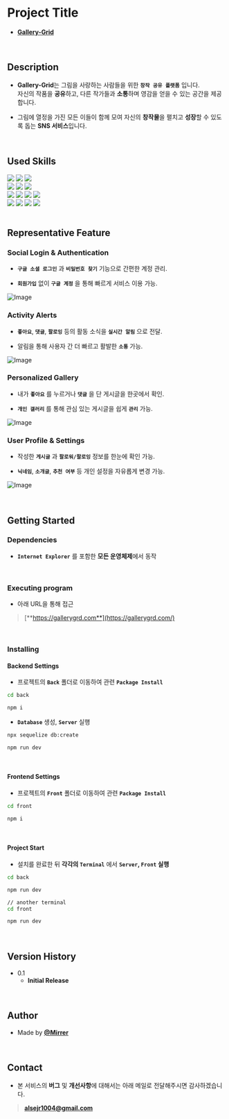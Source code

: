 # Project Title

- [**Gallery-Grid**](https://gallerygrd.com/)

<br />

## Description

- **Gallery-Grid**는 그림을 사랑하는 사람들을 위한 **`창작 공유 플랫폼`** 입니다.  
  자신의 작품을 **공유**하고, 다른 작가들과 **소통**하며 영감을 얻을 수 있는 공간을 제공합니다.

- 그림에 열정을 가진 모든 이들이 함께 모여 자신의 **창작물**을 펼치고 **성장**할 수 있도록 돕는 **SNS 서비스**입니다.

<br />

## Used Skills

<div style={{display: 'flex'}}>
   <img src="https://img.shields.io/badge/TYPESCRIPT-bcbcbc?style=flat-square&logo=TYPESCRIPT&logoColor=white"/>
    <img src="https://img.shields.io/badge/REACT-bcbcbc?style=flat-square&logo=React&logoColor=white"/>
     <img src="https://img.shields.io/badge/NEXT.JS-bcbcbc?style=flat-square&logo=Next.js&logoColor=white"/>   
</div>

<div style={{display: 'flex'}}>
   <img src="https://img.shields.io/badge/REDUX-bcbcbc?style=flat-square&logo=Redux&logoColor=white"/>
   <img src="https://img.shields.io/badge/REDUX SAGA-bcbcbc?style=flat-square&logo=Redux-Saga&logoColor=white"/>
      <img src="https://img.shields.io/badge/STYLED COMPONENTS-bcbcbc?style=flat-square&logo=styled-components&logoColor=white"/>
  </div>

<div style={{display: 'flex'}}>
   <img src="https://img.shields.io/badge/NODE.JS-bcbcbc?style=flat-square&logo=Node.js&logoColor=white"/>
   <img src="https://img.shields.io/badge/EXPRESS-bcbcbc?style=flat-square&logo=Express&logoColor=white"/>
   <img src="https://img.shields.io/badge/SEQUELIZE-bcbcbc?style=flat-square&logo=Sequelize&logoColor=white"/>
   <img src="https://img.shields.io/badge/MYSQL-bcbcbc?style=flat-square&logo=MySQL&logoColor=white"/>
</div>

<div style={{display: 'flex'}}>
   <img src="https://img.shields.io/badge/AWS-bcbcbc?style=flat-square&logo=Amazon AWS&logoColor=white"/>
   <img src="https://img.shields.io/badge/PM2-bcbcbc?style=flat-square&logo=Amazon PM2&logoColor=white"/>
      <img src="https://img.shields.io/badge/NGINX-bcbcbc?style=flat-square&logo=Amazon NGINX&logoColor=white"/>
   <img src="https://img.shields.io/badge/LAMBDA-bcbcbc?style=flat-square&logo=AWS Lambda&logoColor=white"/>
</div>

<br />

## Representative Feature

### Social Login & Authentication

- **`구글 소셜 로그인`** 과 **`비밀번호 찾기`** 기능으로 간편한 계정 관리.

- **`회원가입`** 없이 **`구글 계정`** 을 통해 빠르게 서비스 이용 가능.

![Image](https://github.com/user-attachments/assets/8771ffba-8378-48be-8a8d-36accd704cf9)

### Activity Alerts

- **`좋아요`**, **`댓글`**, **`팔로잉`** 등의 활동 소식을 **`실시간 알림`** 으로 전달.

- 알림을 통해 사용자 간 더 빠르고 활발한 **`소통`** 가능.

![Image](https://github.com/user-attachments/assets/f1397f43-8a50-46a5-9ef9-0232e81f5c67)

### Personalized Gallery

- 내가 **`좋아요`** 를 누르거나 **`댓글`** 을 단 게시글을 한곳에서 확인.

- **`개인 갤러리`** 를 통해 관심 있는 게시글을 쉽게 **`관리`** 가능.

![Image](https://github.com/user-attachments/assets/177402ea-c352-41a6-a4d3-5dc24e57cf91)

### User Profile & Settings

- 작성한 **`게시글`** 과 **`팔로워/팔로잉`** 정보를 한눈에 확인 가능.

- **`닉네임`**, **`소개글`**, **`추천 여부`** 등 개인 설정을 자유롭게 변경 가능.

![Image](https://github.com/user-attachments/assets/251da6e9-4c5e-4b82-a027-fe0090231c05)

<br />

## Getting Started

### Dependencies

- **`Internet Explorer`** 를 포함한 **모든 운영체제**에서 동작

<br />

### Executing program

- 아래 URL을 통해 접근

> [**https://gallerygrd.com**](https://gallerygrd.com/)

<br />

### Installing

#### Backend Settings

- 프로젝트의 **`Back`** 폴더로 이동하여 관련 **`Package Install`**

```bash
cd back
```

```bash
npm i
```

- **`Database`** 생성, **`Server`** 실행

```bash
npx sequelize db:create
```

```bash
npm run dev
```

<br>

#### Frontend Settings

- 프로젝트의 **`Front`** 폴더로 이동하여 관련 **`Package Install`**

```bash
cd front
```

```bash
npm i
```

<br>

#### Project Start

- 설치를 완료한 뒤 **각각의 `Terminal`** 에서 **`Server`, `Front` 실행**

```bash
cd back
```

```bash
npm run dev
```

```bash
// another terminal
cd front
```

```bash
npm run dev
```

<br />

## Version History

- 0.1
  - **Initial Release**

<br />

## Author

- Made by [**@Mirrer**](https://www.instagram.com/mirrerlike_/)

<br />

## Contact

- 본 서비스의 **버그** 및 **개선사항**에 대해서는 아래 메일로 전달해주시면 감사하겠습니다.

> [**alsejr1004@gmail.com**](mailto:alsejr1004@gmail.com)

<br />
